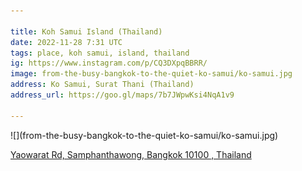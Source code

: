 ```yaml
---

title: Koh Samui Island (Thailand)
date: 2022-11-28 7:31 UTC
tags: place, koh samui, island, thailand
ig: https://www.instagram.com/p/CQ3DXpqBBRR/
image: from-the-busy-bangkok-to-the-quiet-ko-samui/ko-samui.jpg
address: Ko Samui, Surat Thani (Thailand)
address_url: https://goo.gl/maps/7b7JWpwKsi4NqA1v9

---
```


<div class="content-image" markdown="1">
  ![](from-the-busy-bangkok-to-the-quiet-ko-samui/ko-samui.jpg)
</div>

<div class="notification">
  <p class="content is-small has-text-centered">
    <a class="subtitle is-6" href="https://goo.gl/maps/V5RcxEkr3kJkFeoj8" target="_blank">
      Yaowarat Rd, Samphanthawong, Bangkok 10100 , Thailand
    </a>
  </p>
</div>
